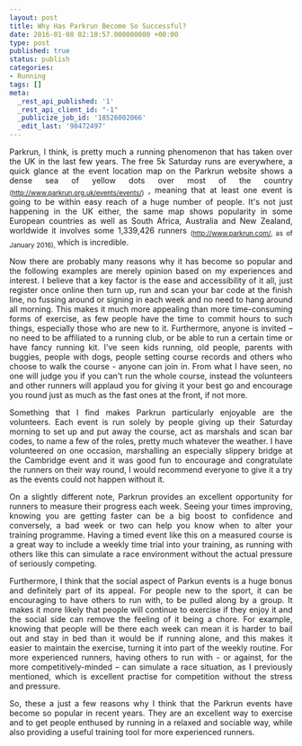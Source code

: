 ```yaml
---
layout: post
title: Why Has Parkrun Become So Successful?
date: 2016-01-08 02:10:57.000000000 +00:00
type: post
published: true
status: publish
categories:
- Running
tags: []
meta:
  _rest_api_published: '1'
  _rest_api_client_id: "-1"
  _publicize_job_id: '18526002066'
  _edit_last: '98472497'
---
```

<p class="western" align="JUSTIFY">Parkrun, I think, is pretty much a running phenomenon that has taken over the UK in the last few years. The free 5k Saturday runs are everywhere, a quick glance at the event location map on the Parkrun website shows a dense sea of yellow dots over most of the country <sub>(<a href="http://www.parkrun.org.uk/events/events/">http://www.parkrun.org.uk/events/events/</a>) </sub>, meaning that at least one event is going to be within easy reach of a huge number of people. It's not just happening in the UK either, the same map shows popularity in some European countries as well as South Africa, Australia and New Zealand, worldwide it involves some 1,339,426 runners <sub>(<a href="http://www.parkrun.com/">http://www.parkrun.com/</a>, as of January 2016), </sub>which is incredible.</p>

<p class="western" align="JUSTIFY">Now there are probably many reasons why it has become so popular and the following examples are merely opinion based on my experiences and interest. I believe that a key factor is the ease and accessibility of it all, just register once online then turn up, run and scan your bar code at the finish line, no fussing around or signing in each week and no need to hang around all morning. This makes it much more appealing than more time-consuming forms of exercise, as few people have the time to commit hours to such things, especially those who are new to it. Furthermore, anyone is invited – no need to be affiliated to a running club, or be able to run a certain time or have fancy running kit. I've seen kids running, old people, parents with buggies, people with dogs, people setting course records and others who choose to walk the course - anyone can join in. From what I have seen, no one will judge you if you can't run the whole course, instead the volunteers and other runners will applaud you for giving it your best go and encourage you round just as much as the fast ones at the front, if not more.</p>

<p class="western" align="JUSTIFY">Something that I find makes Parkrun particularly enjoyable are the volunteers. Each event is run solely by people giving up their Saturday morning to set up and put away the course, act as marshals and scan bar codes, to name a few of the roles, pretty much whatever the weather. I have volunteered on one occasion, marshalling an especially slippery bridge at the Cambridge event and it was good fun to encourage and congratulate the runners on their way round, I would recommend everyone to give it a try as the events could not happen without it.</p>

<p class="western" align="JUSTIFY">On a slightly different note, Parkrun provides an excellent opportunity for runners to measure their progress each week. Seeing your times improving, knowing you are getting faster can be a big boost to confidence and conversely, a bad week or two can help you know when to alter your training programme. Having a timed event like this on a measured course is a great way to include a weekly time trial into your training, as running with others like this can simulate a race environment without the actual pressure of seriously competing.</p>

<p class="western" align="JUSTIFY">Furthermore, I think that the social aspect of Parkun events is a huge bonus and definitely part of its appeal. For people new to the sport, it can be encouraging to have others to run with, to be pulled along by a group. It makes it more likely that people will continue to exercise if they enjoy it and the social side can remove the feeling of it being a chore. For example, knowing that people will be there each week can mean it is harder to bail out and stay in bed than it would be if running alone, and this makes it easier to maintain the exercise, turning it into part of the weekly routine. For more experienced runners, having others to run with - or against, for the more competitively-minded – can simulate a race situation, as I previously mentioned, which is excellent practise for competition without the stress and pressure.</p>

<p class="western" align="JUSTIFY">So, these a just a few reasons why I think that the Parkrun events have become so popular in recent years. They are an excellent way to exercise and to get people enthused by running in a relaxed and sociable way, while also providing a useful training tool for more experienced runners.</p>
